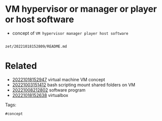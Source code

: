 # VM hypervisor or manager or player or host software

- concept of `VM hypervisor manager player host software`

```
```

` zet/20221018152809/README.md `

# Related

- [20221018152947](/zet/20221018152947/README.md) virtual machine VM concept
- [20221003151412](/zet/20221003151412/README.md) bash scripting mount shared folders on VM
- [20221008212802](/zet/20221008212802/README.md) software program
- [20221018152638](/zet/20221018152638/README.md) virtualbox

Tags:

    #concept
